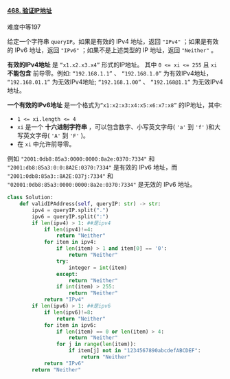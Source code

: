 #### [468. 验证IP地址](https://leetcode.cn/problems/validate-ip-address/)

难度中等197

给定一个字符串 `queryIP`。如果是有效的 IPv4 地址，返回 `"IPv4"` ；如果是有效的 IPv6 地址，返回 `"IPv6"` ；如果不是上述类型的 IP 地址，返回 `"Neither"` 。

**有效的IPv4地址** 是 `“x1.x2.x3.x4”` 形式的IP地址。 其中 `0 <= xi <= 255` 且 `xi` **不能包含** 前导零。例如: `“192.168.1.1”` 、 `“192.168.1.0”` 为有效IPv4地址， `“192.168.01.1”` 为无效IPv4地址; `“192.168.1.00”` 、 `“192.168@1.1”` 为无效IPv4地址。

**一个有效的IPv6地址** 是一个格式为`“x1:x2:x3:x4:x5:x6:x7:x8”` 的IP地址，其中:

- `1 <= xi.length <= 4`
- `xi` 是一个 **十六进制字符串** ，可以包含数字、小写英文字母( `'a'` 到 `'f'` )和大写英文字母( `'A'` 到 `'F'` )。
- 在 `xi` 中允许前导零。

例如 `"2001:0db8:85a3:0000:0000:8a2e:0370:7334"` 和 `"2001:db8:85a3:0:0:8A2E:0370:7334"` 是有效的 IPv6 地址，而 `"2001:0db8:85a3::8A2E:037j:7334"` 和 `"02001:0db8:85a3:0000:0000:8a2e:0370:7334"` 是无效的 IPv6 地址。

 



```python
class Solution:
    def validIPAddress(self, queryIP: str) -> str:
        ipv4 = queryIP.split(".")
        ipv6 = queryIP.split(":")
        if len(ipv4) > 1: ##是ipv4
            if len(ipv4)!=4:
                return "Neither"
            for item in ipv4:
                if len(item) > 1 and item[0] == '0':
                    return "Neither"
                try:
                    integer = int(item)
                except:
                    return "Neither"
                if int(item) > 255:
                    return "Neither"
            return "IPv4"
        if len(ipv6) > 1: ##是ipv6
            if len(ipv6)!=8:
                return "Neither"
            for item in ipv6:
                if len(item) == 0 or len(item) > 4:
                    return "Neither"
                for j in range(len(item)):
                    if item[j] not in "1234567890abcdefABCDEF":
                        return "Neither"
            return "IPv6"
        return "Neither"
```

